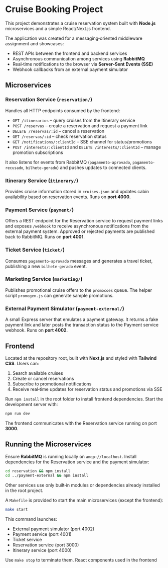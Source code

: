 # Cruise Booking Project

This project demonstrates a cruise reservation system built with **Node.js** microservices and a simple React/Next.js frontend.

The application was created for a messaging‑oriented middleware assignment and showcases:

- REST APIs between the frontend and backend services
- Asynchronous communication among services using **RabbitMQ**
- Real‑time notifications to the browser via **Server‑Sent Events (SSE)**
- Webhook callbacks from an external payment simulator

## Microservices

### Reservation Service (`reservation/`)

Handles all HTTP endpoints consumed by the frontend:

- `GET /itinerarios` – query cruises from the Itinerary service
- `POST /reservas` – create a reservation and request a payment link
- `DELETE /reservas/:id` – cancel a reservation
- `GET /reservas/:id` – check reservation status
- `GET /notifications/:clientId` – SSE channel for status/promotions
- `POST /interests/:clientId` and `DELETE /interests/:clientId` – manage promotion subscriptions

It also listens for events from RabbitMQ (`pagamento-aprovado`, `pagamento-recusado`, `bilhete-gerado`) and pushes updates to connected clients.

### Itinerary Service (`itinerary/`)

Provides cruise information stored in `cruises.json` and updates cabin availability based on reservation events.
Runs on **port 4000**.

### Payment Service (`payment/`)

Offers a REST endpoint for the Reservation service to request payment links and exposes `/webhook` to receive asynchronous
notifications from the external payment system. Approved or rejected payments are published back to RabbitMQ.
Runs on **port 4001**.

### Ticket Service (`ticket/`)

Consumes `pagamento-aprovado` messages and generates a travel ticket, publishing a new `bilhete-gerado` event.

### Marketing Service (`marketing/`)

Publishes promotional cruise offers to the `promocoes` queue. The helper script `promogen.js` can generate sample promotions.

### External Payment Simulator (`payment-external/`)

A small Express server that emulates a payment gateway. It returns a fake payment link and later posts the transaction
status to the Payment service webhook. Runs on **port 4002**.

## Frontend

Located at the repository root, built with **Next.js** and styled with **Tailwind CSS**. Users can:

1. Search available cruises
2. Create or cancel reservations
3. Subscribe to promotional notifications
4. Receive real‑time updates for reservation status and promotions via SSE

Run `npm install` in the root folder to install frontend dependencies. Start the development server with:

```bash
npm run dev
```

The frontend communicates with the Reservation service running on port **3000**.

## Running the Microservices

Ensure **RabbitMQ** is running locally on `amqp://localhost`. Install dependencies for the Reservation service and the
payment simulator:

```bash
cd reservation && npm install
cd ../payment-external && npm install
```

Other services use only built‑in modules or dependencies already installed in the root project.

A `Makefile` is provided to start the main microservices (except the frontend):

```bash
make start
```

This command launches:

- External payment simulator (port 4002)
- Payment service (port 4001)
- Ticket service
- Reservation service (port 3000)
- Itinerary service (port 4000)

Use `make stop` to terminate them.     React components used in the frontend
